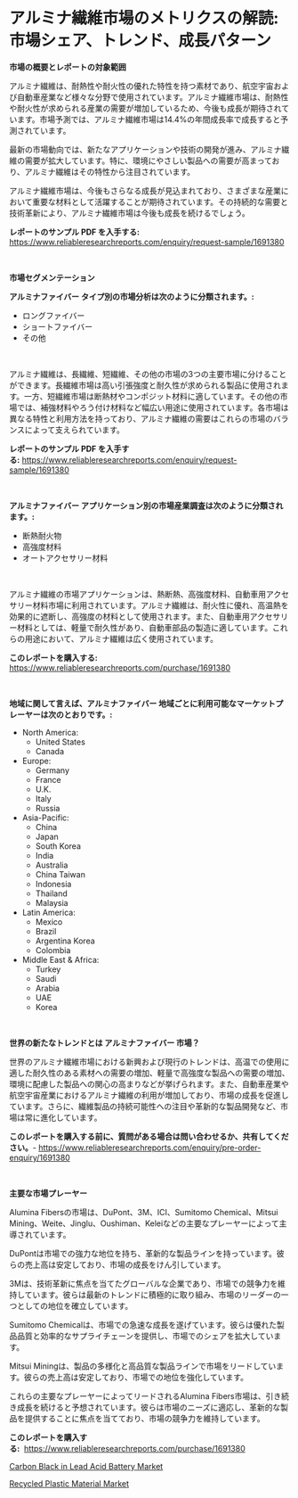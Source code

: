 <p><h1>アルミナ繊維市場のメトリクスの解読:市場シェア、トレンド、成長パターン</h1></p><p><strong>市場の概要とレポートの対象範囲</strong></p>
<p><p>アルミナ繊維は、耐熱性や耐火性の優れた特性を持つ素材であり、航空宇宙および自動車産業など様々な分野で使用されています。アルミナ繊維市場は、耐熱性や耐火性が求められる産業の需要が増加しているため、今後も成長が期待されています。市場予測では、アルミナ繊維市場は14.4%の年間成長率で成長すると予測されています。</p><p>最新の市場動向では、新たなアプリケーションや技術の開発が進み、アルミナ繊維の需要が拡大しています。特に、環境にやさしい製品への需要が高まっており、アルミナ繊維はその特性から注目されています。</p><p>アルミナ繊維市場は、今後もさらなる成長が見込まれており、さまざまな産業において重要な材料として活躍することが期待されています。その持続的な需要と技術革新により、アルミナ繊維市場は今後も成長を続けるでしょう。</p></p>
<p><strong>レポートのサンプル PDF を入手する:</strong> <a href="https://www.reliableresearchreports.com/enquiry/request-sample/1691380">https://www.reliableresearchreports.com/enquiry/request-sample/1691380</a></p>
<p>&nbsp;</p>
<p><strong>市場セグメンテーション</strong></p>
<p><strong>アルミナファイバー タイプ別の市場分析は次のように分類されます。:</strong></p>
<p><ul><li>ロングファイバー</li><li>ショートファイバー</li><li>その他</li></ul></p>
<p>&nbsp;</p>
<p><p>アルミナ繊維は、長繊維、短繊維、その他の市場の3つの主要市場に分けることができます。長繊維市場は高い引張強度と耐久性が求められる製品に使用されます。一方、短繊維市場は断熱材やコンポジット材料に適しています。その他の市場では、補強材料やろう付け材料など幅広い用途に使用されています。各市場は異なる特性と利用方法を持っており、アルミナ繊維の需要はこれらの市場のバランスによって支えられています。</p></p>
<p><strong>レポートのサンプル PDF を入手する:</strong>&nbsp;<a href="https://www.reliableresearchreports.com/enquiry/request-sample/1691380">https://www.reliableresearchreports.com/enquiry/request-sample/1691380</a></p>
<p>&nbsp;</p>
<p><strong> アルミナファイバー アプリケーション別の市場産業調査は次のように分類されます。:</strong></p>
<p><ul><li>断熱耐火物</li><li>高強度材料</li><li>オートアクセサリー材料</li></ul></p>
<p>&nbsp;</p>
<p><p>アルミナ繊維の市場アプリケーションは、熱断熱、高強度材料、自動車用アクセサリー材料市場に利用されています。アルミナ繊維は、耐火性に優れ、高温熱を効果的に遮断し、高強度の材料として使用されます。また、自動車用アクセサリー材料としては、軽量で耐久性があり、自動車部品の製造に適しています。これらの用途において、アルミナ繊維は広く使用されています。</p></p>
<p><strong>このレポートを購入する:</strong>&nbsp; <a href="https://www.reliableresearchreports.com/purchase/1691380">https://www.reliableresearchreports.com/purchase/1691380</a></p>
<p>&nbsp;</p>
<p><strong>地域に関して言えば、アルミナファイバー 地域ごとに利用可能なマーケットプレーヤーは次のとおりです。:</strong></p>
<p><ul>
    <li>
        North America:
        <ul>
            <li>United States</li>
            <li>Canada</li>
        </ul>
    </li>
    <li>
        Europe:
        <ul>
            <li>Germany</li>
            <li>France</li>
            <li>U.K.</li>
            <li>Italy</li>
            <li>Russia</li>
        </ul>
    </li>
    <li>
        Asia-Pacific:
        <ul>
            <li>China</li>
            <li>Japan</li>
            <li>South Korea</li>
            <li>India</li>
            <li>Australia</li>
            <li>China Taiwan</li>
            <li>Indonesia</li>
            <li>Thailand</li>
            <li>Malaysia</li>
        </ul>
    </li>
    <li>
        Latin America:
        <ul>
            <li>Mexico</li>
            <li>Brazil</li>
            <li>Argentina Korea</li>
            <li>Colombia</li>
        </ul>
    </li>
    <li>
        Middle East & Africa:
        <ul>
            <li>Turkey</li>
            <li>Saudi</li>
            <li>Arabia</li>
            <li>UAE</li>
            <li>Korea</li>
        </ul>
    </li>
    </ul></p>
<p>&nbsp;</p>
<p><strong>世界の新たなトレンドとは アルミナファイバー 市場？</strong></p>
<p><p>世界のアルミナ繊維市場における新興および現行のトレンドは、高温での使用に適した耐久性のある素材への需要の増加、軽量で高強度な製品への需要の増加、環境に配慮した製品への関心の高まりなどが挙げられます。また、自動車産業や航空宇宙産業におけるアルミナ繊維の利用が増加しており、市場の成長を促進しています。さらに、繊維製品の持続可能性への注目や革新的な製品開発など、市場は常に進化しています。</p></p>
<p><strong>このレポートを購入する前に、質問がある場合は問い合わせるか、共有してください。</strong>- <a href="https://www.reliableresearchreports.com/enquiry/pre-order-enquiry/1691380">https://www.reliableresearchreports.com/enquiry/pre-order-enquiry/1691380</a></p>
<p>&nbsp;</p>
<p><strong>主要な市場プレーヤー</strong></p>
<p><p>Alumina Fibersの市場は、DuPont、3M、ICI、Sumitomo Chemical、Mitsui Mining、Weite、Jinglu、Oushiman、Keleiなどの主要なプレーヤーによって主導されています。</p><p>DuPontは市場での強力な地位を持ち、革新的な製品ラインを持っています。彼らの売上高は安定しており、市場の成長をけん引しています。</p><p>3Mは、技術革新に焦点を当てたグローバルな企業であり、市場での競争力を維持しています。彼らは最新のトレンドに積極的に取り組み、市場のリーダーの一つとしての地位を確立しています。</p><p>Sumitomo Chemicalは、市場での急速な成長を遂げています。彼らは優れた製品品質と効率的なサプライチェーンを提供し、市場でのシェアを拡大しています。</p><p>Mitsui Miningは、製品の多様化と高品質な製品ラインで市場をリードしています。彼らの売上高は安定しており、市場での地位を強化しています。</p><p>これらの主要なプレーヤーによってリードされるAlumina Fibers市場は、引き続き成長を続けると予想されています。彼らは市場のニーズに適応し、革新的な製品を提供することに焦点を当てており、市場の競争力を維持しています。</p></p>
<p><strong>このレポートを購入する:</strong>&nbsp;&nbsp;<a href="https://www.reliableresearchreports.com/purchase/1691380">https://www.reliableresearchreports.com/purchase/1691380</a></p>
<p><p><a href="https://five-trouble-98a.notion.site/Carbon-Black-in-Lead-Acid-Battery-Market-Size-Share-Trends-Analysis-Report-By-Application-Region-24286ff67f094aea8ad18ed0044d5e4b">Carbon Black in Lead Acid Battery Market</a></p><p><a href="https://github.com/Sarissaschmalingtr6fz2739/Market-Research-Report-List-1/blob/main/recycled-plastic-material-market.md">Recycled Plastic Material Market</a></p></p>